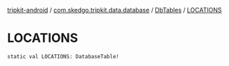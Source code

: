 [tripkit-android](../../index.md) / [com.skedgo.tripkit.data.database](../index.md) / [DbTables](index.md) / [LOCATIONS](./-l-o-c-a-t-i-o-n-s.md)

# LOCATIONS

`static val LOCATIONS: DatabaseTable!`